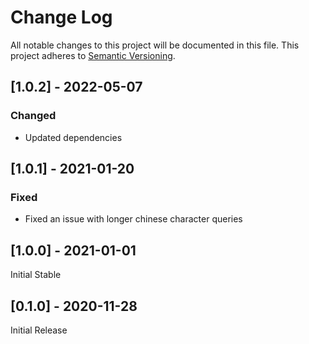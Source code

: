# Change Log
All notable changes to this project will be documented in this file. This project adheres to [Semantic Versioning](http://semver.org/).

## [1.0.2] - 2022-05-07
### Changed
- Updated dependencies

## [1.0.1] - 2021-01-20
### Fixed
- Fixed an issue with longer chinese character queries

## [1.0.0] - 2021-01-01
Initial Stable

## [0.1.0] - 2020-11-28
Initial Release
